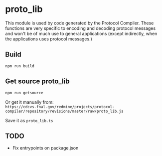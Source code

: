 # proto_lib

This module is used by code generated by the Protocol Compiler. These
functions are very specific to encoding and decoding protocol messages
and won't be of much use to general applications (except indirectly, when
the applications uses protocol messages.)


## Build
```npm run build```

## Get source proto_lib

```npm run getsource``` 

Or get it manually from: `https://cdcvs.fnal.gov/redmine/projects/protocol-compiler/repository/revisions/master/raw/proto_lib.js`

Save it as `proto_lib.ts`

## TODO
- Fix entrypoints on package.json
